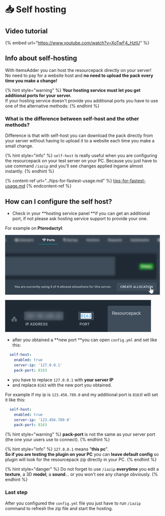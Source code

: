 # 📥 Self hosting

## Video tutorial

{% embed url="https://www.youtube.com/watch?v=XoTwF4_HztU" %}

## Info about self-hosting

With ItemsAdder you can host the resourcepack directly on your server!\
No need to pay for a website host and **no need to upload the pack every time you make a change!**

{% hint style="warning" %}
**Your hosting service must let you get additional ports for your server.**\
If your hosting service doesn't provide you additional ports you have to use one of the alternative methods:
{% endhint %}

### What is the difference between self-host and the other methods?

Difference is that with self-host you can download the pack directly from your server without having to upload it to a website each time you make a small change.

{% hint style="info" %}
`self-host` is really useful when you are configuring the resourcepack on your test server on your PC. Because you just have to use command `/iazip` and you'll see changes applied ingame almost instantly.
{% endhint %}

{% content-ref url="../tips-for-fastest-usage.md" %}
[tips-for-fastest-usage.md](../tips-for-fastest-usage.md)
{% endcontent-ref %}

## How can I configure the self host?

* Check in your **hosting service panel **if you can get an additional port, if not please ask hosting service support to provide your one.

For example on **Pterodactyl**:

![](<../../.gitbook/assets/immagine (111).png>)

![](<../../.gitbook/assets/immagine (105).png>)

* after you obtained a **new port **you can open `config.yml` and set like this:

```yaml
  self-host:
    enabled: true
    server-ip: '127.0.0.1'
    pack-port: 8163
```

* you have to replace `127.0.0.1` with **your server IP**
* and replace `8163` with the new port you obtained.

For example if my ip is `123.456.789.0` and my additional port is `8163`I will set it like this:

```yaml
  self-host:
    enabled: true
    server-ip: '123.456.789.0'
    pack-port: 8163
```

{% hint style="warning" %}
**pack-port** is not the same as your server port (the one your users use to connect).
{% endhint %}

{% hint style="info" %}
`127.0.0.1` means "**this pc**".\
**So if you are testing the plugin on your PC** you can **leave default config** so plugin will look for the resourcepack zip directly in your PC.
{% endhint %}

{% hint style="danger" %}
Do not forget to use `/iazip` **everytime** you edit a **texture**, a 3D **model**, a **sound**... or you won't see any change obviously.
{% endhint %}

### Last step

After you configured the `config.yml` file you just have to run `/iazip` command to refresh the zip file and start the hosting.
